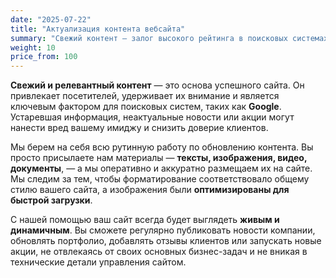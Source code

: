 ```yaml
---
date: "2025-07-22"
title: "Актуализация контента вебсайта"
summary: "Свежий контент — залог высокого рейтинга в поисковых системах и доверия клиентов. Мы оперативно размещаем ваши тексты, изображения и новости, следя за их корректным отображением и оптимизацией."
weight: 10
price_from: 100
---
```


**Свежий и релевантный контент** — это основа успешного сайта. Он привлекает посетителей, удерживает их внимание и является ключевым фактором для поисковых систем, таких как **Google**. Устаревшая информация, неактуальные новости или акции могут нанести вред вашему имиджу и снизить доверие клиентов.

Мы берем на себя всю рутинную работу по обновлению контента. Вы просто присылаете нам материалы — **тексты, изображения, видео, документы**, — а мы оперативно и аккуратно размещаем их на сайте. Мы следим за тем, чтобы форматирование соответствовало общему стилю вашего сайта, а изображения были **оптимизированы для быстрой загрузки**.

С нашей помощью ваш сайт всегда будет выглядеть **живым и динамичным**. Вы сможете регулярно публиковать новости компании, обновлять портфолио, добавлять отзывы клиентов или запускать новые акции, не отвлекаясь от своих основных бизнес-задач и не вникая в технические детали управления сайтом.
